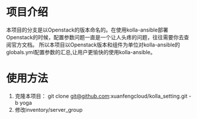 # 项目介绍
本项目的分支是以Openstack的版本命名的。在使用kolla-ansible部署Openstack的时候，配置参数问题一直是一个让人头疼的问题，往往需要你去查阅官方文档。
所以本项目以Openstack版本和组件为单位对kolla-ansible的globals.yml配置参数的汇总,让用户更愉快的使用kolla-ansible。

# 使用方法
1. 克隆本项目： git clone git@github.com:xuanfengcloud/kolla_setting.git -b yoga
2. 修改inventory/server_group



